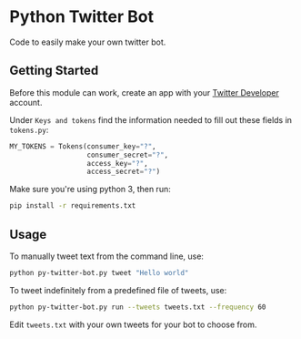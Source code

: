# Python Twitter Bot

Code to easily make your own twitter bot.

## Getting Started
Before this module can work, create an app with your [Twitter Developer](https://developer.twitter.com) account.

Under `Keys and tokens` find the information needed to fill out these fields in `tokens.py`:
```python
MY_TOKENS = Tokens(consumer_key="?",
                   consumer_secret="?",
                   access_key="?",
                   access_secret="?")
```

Make sure you're using python 3, then run:
```bash
pip install -r requirements.txt
```

## Usage
To manually tweet text from the command line, use:
```bash
python py-twitter-bot.py tweet "Hello world"
```

To tweet indefinitely from a predefined file of tweets, use:
```bash
python py-twitter-bot.py run --tweets tweets.txt --frequency 60
```
Edit `tweets.txt` with your own tweets for your bot to choose from.

